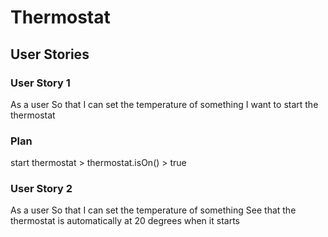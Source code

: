 # Thermostat

## User Stories

### User Story 1
As a user
So that I can set the temperature of something
I want to start the thermostat

### Plan
start thermostat > thermostat.isOn() > true

### User Story 2
As a user
So that I can set the temperature of something
See that the thermostat is automatically at 20 degrees when it starts